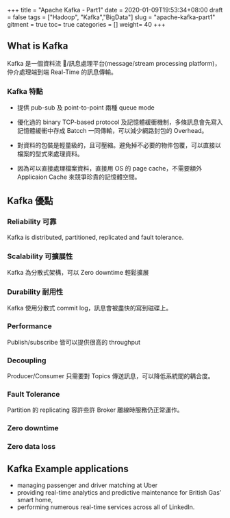+++
title = "Apache Kafka - Part1"
date = 2020-01-09T19:53:34+08:00
draft = false
tags = ["Hadoop", "Kafka","BigData"]
slug = "apache-kafka-part1"
gitment = true
toc= true
categories = []
weight= 40
+++

## What is Kafka

Kafka 是一個資料流 /訊息處理平台(message/stream processing platform)，仲介處理端到端 Real-Time 的訊息傳輸。

### Kafka 特點

- 提供 pub-sub 及 point-to-point 兩種 queue mode

- 優化過的 binary TCP-based protocol 及記憶體緩衝機制，多條訊息會先寫入記憶體緩衝中存成 Batcch 一同傳輸，可以減少網路封包的 Overhead。

- 對資料的包裝是輕量級的，且可壓縮。避免掉不必要的物件包覆，可以直接以檔案的型式來處理資料。

- 因為可以直接處理檔案資料，直接用 OS 的 page cache，不需要額外 Applicaion Cache 來競爭珍貴的記憶體空間。

## Kafka 優點

### Reliability 可靠

Kafka is distributed, partitioned, replicated and fault tolerance.

### Scalability 可擴展性

Kafka 為分散式架構，可以 Zero downtime 輕鬆擴展

### Durability 耐用性

Kafka 使用分散式 commit log，訊息會被盡快的寫到磁碟上。

### Performance

Publish/subscribe 皆可以提供很高的 throughput

### Decoupling

Producer/Consumer 只需要對 Topics 傳送訊息，可以降低系統間的耦合度。

### Fault Tolerance

Partition 的 replicating 容許些許 Broker 離線時服務仍正常運作。

### Zero downtime

### Zero data loss

## Kafka Example applications

- managing passenger and driver matching at Uber
- providing real-time analytics and predictive maintenance for British Gas’ smart home,
- performing numerous real-time services across all of LinkedIn.
